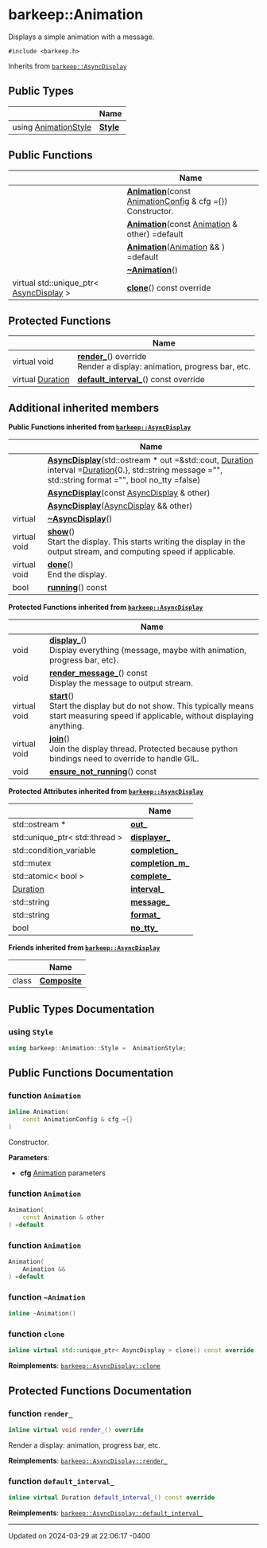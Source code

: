 # barkeep::Animation


Displays a simple animation with a message. 


`#include <barkeep.h>`

Inherits from [`barkeep::AsyncDisplay`](api/Classes/classbarkeep_1_1_async_display.md)

## Public Types

<span class="api-table">

|                | Name           |
| -------------- | -------------- |
| <span class="codey">using [AnimationStyle](api/Namespaces/namespacebarkeep.md#enum-animationstyle) </span>| <span class="codey">**[Style](api/Classes/classbarkeep_1_1_animation.md#using-style)** </span> |


</span>

## Public Functions

<span class="api-table">

|                | Name           |
| -------------- | -------------- |
| <span class="codey"> </span>|  <span class="codey">  **[Animation](api/Classes/classbarkeep_1_1_animation.md#function-animation)**(const [AnimationConfig](api/Classes/structbarkeep_1_1_animation_config.md) & cfg ={})</span><br>Constructor.  |
| <span class="codey"> </span>|  <span class="codey">  **[Animation](api/Classes/classbarkeep_1_1_animation.md#function-animation)**(const [Animation](api/Classes/classbarkeep_1_1_animation.md) & other) =default</span> |
| <span class="codey"> </span>|  <span class="codey">  **[Animation](api/Classes/classbarkeep_1_1_animation.md#function-animation)**([Animation](api/Classes/classbarkeep_1_1_animation.md) && ) =default</span> |
| <span class="codey"> </span>|  <span class="codey">  **[~Animation](api/Classes/classbarkeep_1_1_animation.md#function-~animation)**()</span> |
| <span class="codey"> virtual std::unique_ptr< [AsyncDisplay](api/Classes/classbarkeep_1_1_async_display.md) > </span>|  <span class="codey">  **[clone](api/Classes/classbarkeep_1_1_animation.md#function-clone)**() const override</span> |


</span>

## Protected Functions

<span class="api-table">

|                | Name           |
| -------------- | -------------- |
| <span class="codey"> virtual void </span>| <span class="codey"> **[render_](api/Classes/classbarkeep_1_1_animation.md#function-render_)**() override</span><br>Render a display: animation, progress bar, etc.  |
| <span class="codey"> virtual [Duration](api/Namespaces/namespacebarkeep.md#using-duration) </span>| <span class="codey"> **[default_interval_](api/Classes/classbarkeep_1_1_animation.md#function-default_interval_)**() const override</span> |


</span>

## Additional inherited members

</span>

**Public Functions inherited from [`barkeep::AsyncDisplay`](api/Classes/classbarkeep_1_1_async_display.md)**

<span class="api-table">

|                | Name           |
| -------------- | -------------- |
| <span class="codey"></span>| <span class="codey">**[AsyncDisplay](api/Classes/classbarkeep_1_1_async_display.md#function-asyncdisplay)**(std::ostream * out =&std::cout, [Duration](api/Namespaces/namespacebarkeep.md#using-duration) interval =[Duration](api/Namespaces/namespacebarkeep.md#using-duration){0.}, std::string message ="", std::string format ="", bool no_tty =false)</span> |
| <span class="codey"></span>| <span class="codey">**[AsyncDisplay](api/Classes/classbarkeep_1_1_async_display.md#function-asyncdisplay)**(const [AsyncDisplay](api/Classes/classbarkeep_1_1_async_display.md) & other)</span> |
| <span class="codey"></span>| <span class="codey">**[AsyncDisplay](api/Classes/classbarkeep_1_1_async_display.md#function-asyncdisplay)**([AsyncDisplay](api/Classes/classbarkeep_1_1_async_display.md) && other)</span> |
| <span class="codey">virtual </span>| <span class="codey">**[~AsyncDisplay](api/Classes/classbarkeep_1_1_async_display.md#function-~asyncdisplay)**()</span> |
| <span class="codey">virtual void </span>| <span class="codey">**[show](api/Classes/classbarkeep_1_1_async_display.md#function-show)**()</span><br>Start the display. This starts writing the display in the output stream, and computing speed if applicable.  |
| <span class="codey">virtual void </span>| <span class="codey">**[done](api/Classes/classbarkeep_1_1_async_display.md#function-done)**()</span><br>End the display.  |
| <span class="codey">bool </span>| <span class="codey">**[running](api/Classes/classbarkeep_1_1_async_display.md#function-running)**() const</span> |


</span>

**Protected Functions inherited from [`barkeep::AsyncDisplay`](api/Classes/classbarkeep_1_1_async_display.md)**

<span class="api-table">

|                | Name           |
| -------------- | -------------- |
| <span class="codey">void </span>| <span class="codey">**[display_](api/Classes/classbarkeep_1_1_async_display.md#function-display_)**()</span><br>Display everything (message, maybe with animation, progress bar, etc).  |
| <span class="codey">void </span>| <span class="codey">**[render_message_](api/Classes/classbarkeep_1_1_async_display.md#function-render_message_)**() const</span><br>Display the message to output stream.  |
| <span class="codey">virtual void </span>| <span class="codey">**[start](api/Classes/classbarkeep_1_1_async_display.md#function-start)**()</span><br>Start the display but do not show. This typically means start measuring speed if applicable, without displaying anything.  |
| <span class="codey">virtual void </span>| <span class="codey">**[join](api/Classes/classbarkeep_1_1_async_display.md#function-join)**()</span><br>Join the display thread. Protected because python bindings need to override to handle GIL.  |
| <span class="codey">void </span>| <span class="codey">**[ensure_not_running](api/Classes/classbarkeep_1_1_async_display.md#function-ensure_not_running)**() const</span> |


</span>

**Protected Attributes inherited from [`barkeep::AsyncDisplay`](api/Classes/classbarkeep_1_1_async_display.md)**

<span class="api-table">

|                | Name           |
| -------------- | -------------- |
| <span class="codey">std::ostream * </span>| <span class="codey">**[out_](api/Classes/classbarkeep_1_1_async_display.md#variable-out_)** </span> |
| <span class="codey">std::unique_ptr< std::thread > </span>| <span class="codey">**[displayer_](api/Classes/classbarkeep_1_1_async_display.md#variable-displayer_)** </span> |
| <span class="codey">std::condition_variable </span>| <span class="codey">**[completion_](api/Classes/classbarkeep_1_1_async_display.md#variable-completion_)** </span> |
| <span class="codey">std::mutex </span>| <span class="codey">**[completion_m_](api/Classes/classbarkeep_1_1_async_display.md#variable-completion_m_)** </span> |
| <span class="codey">std::atomic< bool > </span>| <span class="codey">**[complete_](api/Classes/classbarkeep_1_1_async_display.md#variable-complete_)** </span> |
| <span class="codey">[Duration](api/Namespaces/namespacebarkeep.md#using-duration) </span>| <span class="codey">**[interval_](api/Classes/classbarkeep_1_1_async_display.md#variable-interval_)** </span> |
| <span class="codey">std::string </span>| <span class="codey">**[message_](api/Classes/classbarkeep_1_1_async_display.md#variable-message_)** </span> |
| <span class="codey">std::string </span>| <span class="codey">**[format_](api/Classes/classbarkeep_1_1_async_display.md#variable-format_)** </span> |
| <span class="codey">bool </span>| <span class="codey">**[no_tty_](api/Classes/classbarkeep_1_1_async_display.md#variable-no_tty_)** </span> |


</span>

**Friends inherited from [`barkeep::AsyncDisplay`](api/Classes/classbarkeep_1_1_async_display.md)**

<span class="api-table">

|                | Name           |
| -------------- | -------------- |
| class | <span class="codey">**[Composite](api/Classes/classbarkeep_1_1_async_display.md#friend-composite)**</span>  |


</span>


## Public Types Documentation

### using `Style`

```cpp
using barkeep::Animation::Style =  AnimationStyle;
```


## Public Functions Documentation

### function `Animation`

```cpp
inline Animation(
    const AnimationConfig & cfg ={}
)
```

Constructor. 

**Parameters**: 

  * **cfg** [Animation](api/Classes/classbarkeep_1_1_animation.md) parameters 


### function `Animation`

```cpp
Animation(
    const Animation & other
) =default
```


### function `Animation`

```cpp
Animation(
    Animation && 
) =default
```


### function `~Animation`

```cpp
inline ~Animation()
```


### function `clone`

```cpp
inline virtual std::unique_ptr< AsyncDisplay > clone() const override
```


**Reimplements**: [`barkeep::AsyncDisplay::clone`](api/Classes/classbarkeep_1_1_async_display.md#function-clone)


## Protected Functions Documentation

### function `render_`

```cpp
inline virtual void render_() override
```

Render a display: animation, progress bar, etc. 

**Reimplements**: [`barkeep::AsyncDisplay::render_`](api/Classes/classbarkeep_1_1_async_display.md#function-render_)


### function `default_interval_`

```cpp
inline virtual Duration default_interval_() const override
```


**Reimplements**: [`barkeep::AsyncDisplay::default_interval_`](api/Classes/classbarkeep_1_1_async_display.md#function-default_interval_)


-------------------------------

Updated on 2024-03-29 at 22:06:17 -0400